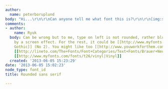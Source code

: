 ```yaml
---
author:
  name: peterboruplund
body: "Hi...\r\n\r\nCan anyone tell me what font this is?\r\n\r\n[img:sites/default/files/old-images/cc_6320.jpg]"
comments:
- author:
    name: Ryuk
  body: Can be wrong but to me, type on left is not rounded, rather blurred and softened
    by a screen effect. For the rest, it could be [[http://www.myfonts.com/fonts/urw/alternate-gothic|Alternate
    Gothic]] (No 2). You might like too [[http://www.youworkforthem.com/product.php?sku=T0020|Ultramagnetic]],
    [[http://lineto.com/The+Fonts/Font+Categories/Text+Fonts/Brauer+Neue|Brauer Neue]],
    [[http://www.myfonts.com/fonts/t26/vinyl|Vinyl]]
  created: '2013-06-05 15:23:29'
date: '2013-06-05 15:02:23'
node_type: font_id
title: Rounded sans serif

---
```

